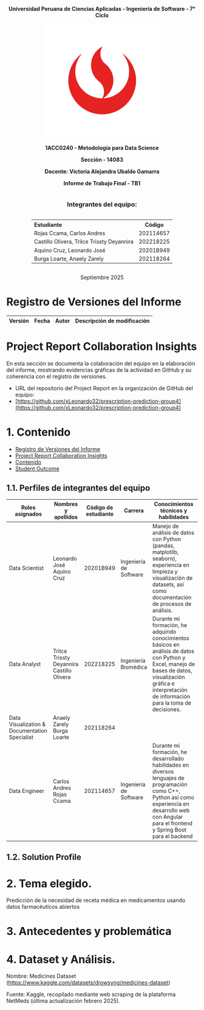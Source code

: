 <body>
    <div style="text-align: center; font-weight: bolder">
        <p>Universidad Peruana de Ciencias Aplicadas - Ingeniería de Software - 7° Ciclo</p>
        <img src="assets/0.cover/logo-upc.png" alt="logo of UPC"/>
        <p>1ACC0240 - Metodología para Data Science</p>
        <p>Sección - 14083</p>
        <p>Docente: Victoria Alejandra Ubaldo Gamarra</p>   
        <p>Informe de Trabajo Final - TB1<p>
    </div>
    <div style="text-align: center; display: flex; flex-direction: column; align-items: center">
        <h3 style="font-weight: bolder">Integrantes del equipo:</h3>
        <table style="width: fit-content">
            <tr>
                <th style="text-align:start;">Estudiante</th>
                <th style="text-align:center;">Código</th>
            </tr>
            <tr>
                <td style="text-align:start;">Rojas Ccama, Carlos Andres</td>
                <td>202114657</td>
            </tr>
            <tr>
                <td style="text-align:start;">Castillo Olivera, Trilce Trissty Deyannira</td>
                <td>202218225</td>
            </tr>
            <tr>
                <td style="text-align:start;">Aquino Cruz, Leonardo José</td>
                <td>20201B949</td>
            </tr>
            <tr>
                <td style="text-align:start;">Burga Loarte, Anaely Zarely</td>
                <td>202118264</td>
        </table>
    </div>
    <p style="text-align: center">Septiembre 2025</p>
</body>

<div style="page-break-before: always"></div>


# Registro de Versiones del Informe

| Versión | Fecha      | Autor                             | Descripción de modificación |
|---------|------------|-----------------------------------|-----------------------------|

<div style="page-break-before: always"></div>

# Project Report Collaboration Insights

En esta sección se documenta la colaboración del equipo en la elaboración del informe, mostrando evidencias gráficas de la actividad en GitHub y su coherencia con el registro de versiones.

* URL del repositorio del Project Report en la organización de GitHub del equipo:
* [https://github.com/xLeonardo32/prescription-prediction-group4](https://github.com/xLeonardo32/prescription-prediction-group4)

<div style="page-break-before: always"></div>

# 1. Contenido

<!-- TOC -->
* [Registro de Versiones del Informe](#registro-de-versiones-del-informe)
* [Project Report Collaboration Insights](#project-report-collaboration-insights)
* [Contenido](#contenido)
* [Student Outcome](#student-outcome)



## 1.1. Perfiles de integrantes del equipo

| Roles asignados                                                                      | Nombres y apellidos              | Código de estudiante | Carrera                | Conocimientos técnicos y habilidades                                                                                                                                                                                                                                                                                                |
|---------------------------------------------------------------------------------------------|----------------------------------|----------------------|------------------------|-------------------------------------------------------------------------------------------------------------------------------------------------------------------------------------------------------------------------------------------------------------------------------------------------------------------------------------|
| Data Scientist  | Leonardo José Aquino Cruz | 20201B949 | Ingeniería de Software | Manejo de análisis de datos con Python (pandas, matplotlib, seaborn), experiencia en limpieza y visualización de datasets, así como documentación de procesos de análisis.
| Data Analyst | Trilce Trissty Deyannira Castillo Olivera | 202218225 | Ingeniería Biomédica | Durante mi formación, he adquirido conocimientos básicos en análisis de datos con Python y Excel, manejo de bases de datos, visualización gráfica e interpretación de información para la toma de decisiones.
| Data Visualization & Documentation Specialist | Anaely Zarely Burga Loarte | 202118264 | 
| Data Engineer | Carlos Andres Rojas Ccama | 202114657 | Ingeniería de Software | Durante mi formación, he desarrollado habilidades en diversos lenguajes de programación como C++, Python así como experiencia en desarrollo web con Angular para el frontend y Spring Boot para el backend |

## 1.2. Solution Profile

# 2. Tema elegido.
Predicción de la necesidad de receta médica en medicamentos usando datos farmacéuticos abiertos
# 3. Antecedentes y problemática

# 4. Dataset y Análisis.
Nombre: Medicines Dataset (https://www.kaggle.com/datasets/drowsyng/medicines-dataset)

Fuente: Kaggle, recopilado mediante web scraping de la plataforma NetMeds (última actualización febrero 2025).
